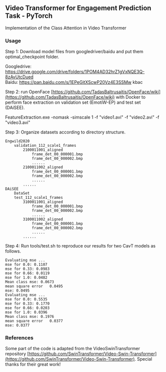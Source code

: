 ## Video Transformer for Engagement Prediction Task - PyTorch
Implementation of the Class Attention in Video Transformer

### Usage
Step 1: Download model files from googledriver/baidu and put them optimal_checkpoint folder.

Googledrive: https://drive.google.com/drive/folders/1POM4AD32hrZ1gVxNQE3Q-8zAvUtcDued </br>
Baidu: https://pan.baidu.com/s/1EPeGitXScwP20Vz4E3SSMw  kbac

Step 2: run OpenFace [https://github.com/TadasBaltrusaitis/OpenFace/wiki](https://github.com/TadasBaltrusaitis/OpenFace/wiki) 
   with Docker to perform face extraction on validation set (EmotiW-EP) and test set (DAiSEE).

FeatureExtraction.exe -nomask -simscale 1  -f "video1.avi" -f "video2.avi" -f "video3.avi"

Step 3: Organize datasets according to directory structure.

```
Engwild2020
	validation_112_scale1_frames
		2100011001_aligned
			frame_det_00_000001.bmp
			frame_det_00_000002.bmp
			......
		2100011002_aligned
			frame_det_00_000001.bmp
			frame_det_00_000002.bmp
			......
		......
DAiSEE
    DataSet
	test_112_scale1_frames
		3100011001_aligned
			frame_det_00_000001.bmp
			frame_det_00_000002.bmp
			......
		3100011002_aligned
			frame_det_00_000001.bmp
			frame_det_00_000002.bmp
			......
		......
```

Step 4: Run tools/test.sh to reproduce our results for two CavT models as follows.

```
Evaluating mse ...
mse for 0.0: 0.1107
mse for 0.33: 0.0983
mse for 0.66: 0.0119
mse for 1.0: 0.0482
Mean class mse: 0.0673
mean square error	0.0495
mse: 0.0495
Evaluating mse ...
mse for 0.0: 0.5535
mse for 0.33: 0.1770
mse for 0.66: 0.0203
mse for 1.0: 0.0396
Mean class mse: 0.1976
mean square error	0.0377
mse: 0.0377
```

### References
Some part of the code is adapted from the VideoSwinTransformer repository [https://github.com/SwinTransformer/Video-Swin-Transformer](https://github.com/SwinTransformer/Video-Swin-Transformer).
Special thanks for their great work!
